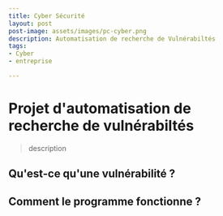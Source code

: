 ```yaml
---
title: Cyber Sécurité
layout: post
post-image: assets/images/pc-cyber.png
description: Automatisation de recherche de Vulnérabiltés
tags:
- Cyber
- entreprise

---
```


# Projet d'automatisation de recherche de vulnérabiltés
>description 

## Qu'est-ce qu'une vulnérabilité ?
## Comment le programme fonctionne ?


